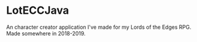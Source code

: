 # LotECCJava

An character creator application I've made for my Lords of the Edges RPG. Made somewhere in 2018-2019.
